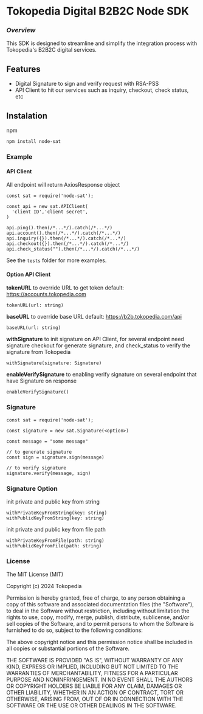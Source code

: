 # Tokopedia Digital B2B2C Node SDK

### _Overview_
This SDK is designed to streamline and simplify the integration process with Tokopedia's B2B2C digital services.

## Features
- Digital Signature to sign and verify request with RSA-PSS
- API Client to hit our services such as inquiry, checkout, check status, etc

## Instalation

npm
```
npm install node-sat
```

### Example
#### API Client
All endpoint will return AxiosResponse object
```
const sat = require('node-sat');

const api = new sat.APIClient(
  'client ID','client secret',
)

api.ping().then(/*...*/).catch(/*...*/)
api.account().then(/*...*/).catch(/*...*/)
api.inquiry({}).then(/*...*/).catch(/*...*/)
api.checkout({}).then(/*...*/).catch(/*...*/)
api.check_status("").then(/*...*/).catch(/*...*/)
```
See the `tests` folder for more examples.

#### Option API Client

**tokenURL** to override URL to get token
default: https://accounts.tokopedia.com
```
tokenURL(url: string)
```

**baseURL** to override base URL
default: https://b2b.tokopedia.com/api
```
baseURL(url: string)
```

**withSignature** to init signature on API Client, for several endpoint need signature
checkout for generate signature, and check_status to verify the signature from Tokopedia
```
withSignature(signature: Signature)
```

**enableVerifySignature** to enabling verify signature on several endpoint that have Signature on response
```
enableVerifySignature()
```

### Signature
```
const sat = require('node-sat');

const signature = new sat.Signature(<option>)

const message = "some message"

// to generate signature
const sign = signature.sign(message)

// to verify signature
signature.verify(message, sign)
```

### Signature Option
init private and public key from string
```
withPrivateKeyFromString(key: string)
withPublicKeyFromString(key: string)
```

init private and public key from file path
```
withPrivateKeyFromFile(path: string)
withPublicKeyFromFile(path: string)
```

### License
The MIT License (MIT)

Copyright (c) 2024 Tokopedia

Permission is hereby granted, free of charge, to any person obtaining a copy of this software and associated documentation files (the "Software"), to deal in the Software without restriction, including without limitation the rights to use, copy, modify, merge, publish, distribute, sublicense, and/or sell copies of the Software, and to permit persons to whom the Software is furnished to do so, subject to the following conditions:

The above copyright notice and this permission notice shall be included in all copies or substantial portions of the Software.

THE SOFTWARE IS PROVIDED "AS IS", WITHOUT WARRANTY OF ANY KIND, EXPRESS OR IMPLIED, INCLUDING BUT NOT LIMITED TO THE WARRANTIES OF MERCHANTABILITY, FITNESS FOR A PARTICULAR PURPOSE AND NONINFRINGEMENT. IN NO EVENT SHALL THE AUTHORS OR COPYRIGHT HOLDERS BE LIABLE FOR ANY CLAIM, DAMAGES OR OTHER LIABILITY, WHETHER IN AN ACTION OF CONTRACT, TORT OR OTHERWISE, ARISING FROM, OUT OF OR IN CONNECTION WITH THE SOFTWARE OR THE USE OR OTHER DEALINGS IN THE SOFTWARE.